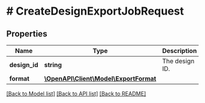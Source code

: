 # # CreateDesignExportJobRequest

## Properties

Name | Type | Description | Notes
------------ | ------------- | ------------- | -------------
**design_id** | **string** | The design ID. |
**format** | [**\OpenAPI\Client\Model\ExportFormat**](ExportFormat.md) |  |

[[Back to Model list]](../../README.md#models) [[Back to API list]](../../README.md#endpoints) [[Back to README]](../../README.md)
